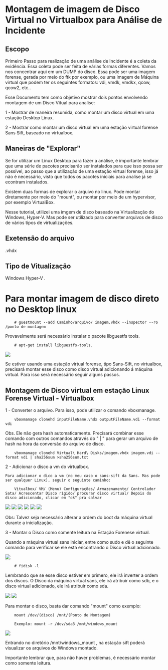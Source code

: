 # Montagem de imagem de Disco Virtual no Virtualbox para Análise de Incidente

## Escopo

Primeiro Passo para realização de uma análise de Incidente é a coleta da evidência. Essa coleta pode ser feita de várias formas diferentes. Vamos nos concentrar aqui em um DUMP do disco. Essa pode ser uma imagem forense, gerada por meio do ftk por exemplo, ou uma imagem de Máquina virtual que podem ter os seguintes formatos: vdi, vmdk, vmdkx, qcow, qcow2, etc..

Esse Documento tem como objetivo mostrar dois pontos envolvendo montagem de um Disco Vitual para analise:

1 - Mostrar de maneira resumida, como montar um disco virtual em uma estação Desktop Linux.

2 - Mostrar como montar um disco virtual em uma estação virtual forense Sans Sift, baseado no virtualbox.

## Maneiras de "Explorar"

Se for utilizar um Linux Desktop para fazer a análise, é importante lembrar que uma série de pacotes precisarão ser instalados para que isso possa ser possível, ao passo que a utilização de uma estação virtual forense, isso já não é necessário, visto que todos os pacotes iniciais para analise já se econtram instalados.

Existem duas formas de explorar o arquivo no linux. Pode montar diretamente por meio do "mount", ou montar por meio de um hypervisor, por exemplo VirtualBox.

Nesse tutorial, utilizei uma imgem de disco baseado na Virtualização do Windows, Hyper-V. Mas pode ser utilizado para converter arquivos de disco de vários tipos de virtualizações.

## Exetensão do arquivo

.vhdx 

## Tipo de Vitualização

 Windows Hyper-V .



# Para montar imagem de disco direto no Desktop linux

        # guestmount --add Caminho/arquivo/ imagem.vhdx --inspector --ro /ponto de montagem

Provavelmente será necessário instalar o pacote libguestfs tools.

        # apt-get install libguestfs-tools.


<img src="captura.png">

Se estiver usando uma estação virtual forense, tipo Sans-Sift, no virtualbox, precisará montar esse disco como disco virtual adicionando á máquina virtual. Para isso será necessário seguir alguns passos.

## Montagem de Disco virtual em estação Linux Forense Virtual - Virtualbox

1 - Converter o arquivo. Para isso, pode utilizar o comando vboxmanage.

        vboxmanage clonehd inputFileName.vhdx outputFileName.vdi --format vdi


Obs. Ele não gera hash automaticamente. Precisará combinar esse comando com outros comandos através do " | " para gerar um arquivo de hash na hora da conversão do arquivo de disco.

        vboxmanage clonehd Virtual\ Hard\ Disks/imagem.vhdx imagem.vdi --format vdi | sha256sum >sha256sum.txt

2 - Adicionar o disco a vm do virtualbox.

    Para adicionar o dico a vm (no meu caso o sans-sift da Sans. Mas pode ser qualquer Linux), seguir o seguinte caminho:

        Vitualbox/ VM/ (Menu) Configurações/ Armazenamento/ Controlador Sata/ Acrescentar Disco rígido/ procurar disco virtual/ Depois do disco adicionado, clicar em "ok" pra salvar

<img src="virtualbox2.2.png">
<img src="virtualbox2.1.png">
<img src="virtualbox2.3.png">
<img src="virtualbox2.4.png">
<img src="virtualbox2.5.png">
<img src="virtualbox2.6.png">

Obs: Talvez seja  necessário alterar a ordem do boot da máquina virtual durante a inicialização.

3 - Montar o Disco como somente leitura na Estação Forenese virtual.

Quando a máquina virtual sans iniciar, entre como sudo e dê o seguinte comando para verificar se ele está encontrando o Disco virtual adicionado.

<img src="sans1.png">

        # fidisk -l
    
Lembrando que se esse disco estiver em primero, ele irá inverter a ordem dos discos. O Disco da máquina virtual sans, ele irá atribuir como sdb,  e o disco virtual adicionado,  ele irá atribuir como sda.

<img src="sans2.png">
<img src="sans4.png">

Para montar o disco, basta dar comando "mount" como exemplo:

        mount /dev/(disco) /mnt/(Ponto de Montagem)

        Exemplo: mount -r /dev/sda3 /mnt/windows_mount

<img src="sans3.png">

Entrando no diretório /mnt/windows_mount , na estação sift poderá visualizar os arquivos do Windows montado.

Importante lembrar que,  para não haver problemas, é necessário montar como somente leitura.


        









